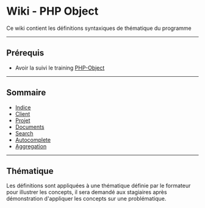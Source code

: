 # Wiki - PHP Object

Ce wiki contient les définitions syntaxiques de thématique du programme

___

## Prérequis

* Avoir la suivi le training [PHP-Object](https://github.com/seeren-training/PHP-Object)

___

## Sommaire

* [Indice](https://github.com/seeren-training/elastic/wiki/01-indice.md)
* [Client](https://github.com/seeren-training/elastic/wiki/02-client.md)
* [Projet](https://github.com/seeren-training/elastic/wiki/03-projet.md)
* [Documents](https://github.com/seeren-training/elastic/wiki/04-documents.md)
* [Search](https://github.com/seeren-training/elastic/wiki/05-search.md)
* [Autocomplete](https://github.com/seeren-training/elastic/wiki/06-autocomplete.md)
* [Aggregation](https://github.com/seeren-training/elastic/wiki/07-aggregation.md)

___

## Thématique

Les définitions sont appliquées à une thématique définie par le formateur pour illustrer les concepts, il sera demandé aux stagiaires après démonstration d'appliquer les concepts sur une problématique.
